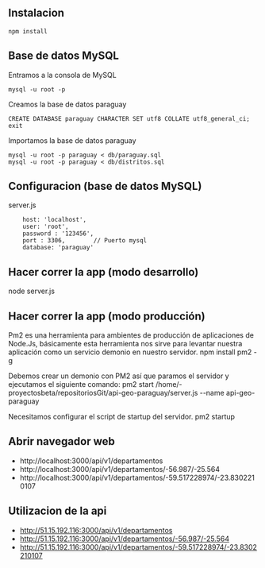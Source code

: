 ## Instalacion
    npm install

## Base de datos MySQL
Entramos a la consola de MySQL

    mysql -u root -p

Creamos la base de datos paraguay

    CREATE DATABASE paraguay CHARACTER SET utf8 COLLATE utf8_general_ci;
    exit

Importamos la base de datos paraguay

    mysql -u root -p paraguay < db/paraguay.sql
    mysql -u root -p paraguay < db/distritos.sql

## Configuracion (base de datos MySQL)
server.js

        host: 'localhost',
        user: 'root',
        password : '123456',
        port : 3306,        // Puerto mysql
        database: 'paraguay'



## Hacer correr la app (modo desarrollo)
node server.js

## Hacer correr la app (modo producción)
Pm2 es una herramienta para ambientes de producción de aplicaciones de Node.Js, básicamente esta herramienta nos sirve para levantar nuestra aplicación como un servicio demonio en nuestro servidor.
npm install pm2 -g

Debemos crear un demonio con PM2 así que paramos el servidor y ejecutamos el siguiente comando:
pm2 start /home/-proyectosbeta/repositoriosGit/api-geo-paraguay/server.js --name api-geo-paraguay

Necesitamos configurar el script de startup del servidor.
pm2 startup

## Abrir navegador web
* http://localhost:3000/api/v1/departamentos
* http://localhost:3000/api/v1/departamentos/-56.987/-25.564
* http://localhost:3000/api/v1/departamentos/-59.517228974/-23.8302210107

## Utilizacion de la api
* http://51.15.192.116:3000/api/v1/departamentos
* http://51.15.192.116:3000/api/v1/departamentos/-56.987/-25.564
* http://51.15.192.116:3000/api/v1/departamentos/-59.517228974/-23.8302210107
